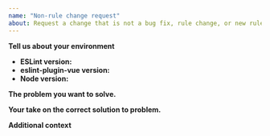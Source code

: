 ```yaml
---
name: "Non-rule change request"
about: Request a change that is not a bug fix, rule change, or new rule
---
```


<!--
  Before proposing changes, please make sure it hasn't been posted already.
  You can see all open propositions here:
  https://github.com/vuejs/eslint-plugin-vue/issues?q=is%3Aopen+is%3Aissue+label%3A%22new+rule+proposition%22
-->

**Tell us about your environment**

- **ESLint version:** 
- **eslint-plugin-vue version:** 
- **Node version:** 

**The problem you want to solve.**


**Your take on the correct solution to problem.**


**Additional context**
<!-- Add any other context or screenshots about the feature request here. -->

